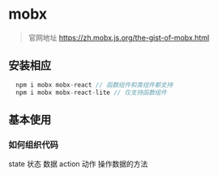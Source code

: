# mobx

>官网地址 https://zh.mobx.js.org/the-gist-of-mobx.html

##  安装相应
  ```javascript
    npm i mobx mobx-react // 函数组件和类组件都支持
    npm i mobx mobx-react-lite // 仅支持函数组件
  ```

  ## 基本使用

  ### 如何组织代码

  state    状态    数据
  action   动作    操作数据的方法